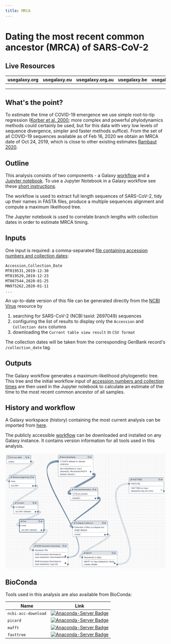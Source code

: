```yaml
---
title: MRCA
---
```

# Dating the most recent common ancestor (MRCA) of SARS-CoV-2

## Live Resources


| usegalaxy.org | usegalaxy.eu | usegalaxy.org.au | usegalaxy.be | usegalaxy.fr |
|:--------:|:------------:|:------------:|:------------:|:------------:|
| <FlatShield label="workflow" message="run" href="https://usegalaxy.org/u/aun1/w/mrca" alt="Galaxy workflow" /> | <FlatShield label="workflow" message="run" href="https://usegalaxy.eu/u/wolfgang-maier/w/covid-19-mrca-analysis" alt="Galaxy workflow" /> | <FlatShield label="workflow" message="run" href="https://usegalaxy.org.au/u/simongladman/w/covid-19-mcra" alt="Galaxy workflow" /> | <FlatShield label="workflow" message="run" href="https://usegalaxy.be/u/ieguinoa/w/covid-19-mcra" alt="Galaxy workflow" /> | <FlatShield label="workflow" message="run" href="https://usegalaxy.fr/u/lecorguille/w/covid-19-mrca-analysis" alt="Galaxy workflow" /> |
| <FlatShield label="history" message="view" href="https://usegalaxy.org/u/aun1/h/covid-19-mrca-date" alt="Galaxy history" /> | <FlatShield label="history" message="view" href="https://usegalaxy.eu/u/wolfgang-maier/h/covid-19-mrca-analysis" alt="Galaxy history" /> | <FlatShield label="history" message="view" href="https://usegalaxy.org.au/u/simongladman/h/covid-19-mcra" alt="Galaxy history" /> | <FlatShield label="history" message="view" href="https://usegalaxy.be/u/ieguinoa/h/covid-19-mrca" alt="Galaxy history" /> | <FlatShield label="history" message="view" href="https://usegalaxy.fr/u/lecorguille/h/covid-19-mrca-date" alt="Galaxy history" /> |
| <FlatShield label="Jupyter Notebook" color="blue" message="run" href="MRCA_Estimation_Notebook.ipynb" alt="Jupyter Notebook" /> | <FlatShield label="Jupyter Notebook" color="blue" message="run" href="MRCA_Estimation_Notebook.ipynb" alt="Jupyter Notebook" /> | <FlatShield label="Jupyter Notebook" color="blue" message="run" href="MRCA_Estimation_Notebook.ipynb" alt="Jupyter Notebook" /> | <FlatShield label="Jupyter Notebook" color="blue" message="run" href="MRCA_Estimation_Notebook.ipynb" alt="Jupyter Notebook" /> | <FlatShield label="Jupyter Notebook" color="orange" message="extern" href="MRCA_Estimation_Notebook.ipynb" alt="Jupyter Notebook" /> |



##  What's the point?

To estimate the time of COVID-19 emergence we use simple root-to-tip regression ([Korber et al. 2000](https://www.ncbi.nlm.nih.gov/pubmed/10846155); more complex and powerful phylodynamics methods could certainly be used, but for this data with very low levels of sequence divergence, simpler and faster methods suffice). From the set of all COVID-19 sequences available as of Feb 16, 2020 we obtain an MRCA date of Oct 24, 2019, which is close to other existing estimates [Rambaut 2020](http://virological.org/t/phylodynamic-analysis-115-genomes-20-feb-2020/356).

## Outline

This analysis consists of two components - a Galaxy [workflow](#history-and-workflow) and a [Jupyter notebook](MRCA_Estimation_Notebook.ipynb). To use a Jupyter Notebook in a Galaxy workflow see these [short instructions](https://galaxyproject.github.io/training-material/topics/galaxy-ui/tutorials/galaxy-intro-jupyter/tutorial.html#open-a-notebook).

The workflow is used to extract full length sequences of SARS-CoV-2, tidy up their names in FASTA files, produce a multiple sequences alignment and compute a maximum likelihood tree.

The Jupyter notebook is used to correlate branch lengths with collection dates in order to estimate MRCA timing.

## Inputs

One input is required: a comma-separated [file containing accession numbers and collection dates](acc_date.csv):

```
Accession,Collection_Date
MT019531,2019-12-30
MT019529,2019-12-23
MT007544,2020-01-25
MN975262,2020-01-11
...
```

An up-to-date version of this file can be generated directly from the [NCBI Virus](https://www.ncbi.nlm.nih.gov/labs/virus/) resource by

1. searching for SARS-CoV-2 (NCBI taxid: 2697049) sequences
2. configuring the list of results to display only the `Accession` and `Collection date` columns
3. downloading the `Current table view result` in `CSV format`

The collection dates will be taken from the corresponding GenBank record's `/collection_date` tag.

## Outputs

The Galaxy workflow generates a maximum-likelihood phylogenetic tree. This tree and the initial workflow input of [accession numbers and collection times](acc_date.csv) are then used in the Jupyter notebook to calculate an estimate of the time to the most recent common ancestor of all samples.

## History and workflow

A Galaxy workspace (history) containing the most current analysis can be imported from [here](https://usegalaxy.org/u/aun1/h/covid-19-mrca-date).

The publicly accessible [workflow](https://usegalaxy.org/u/aun1/w/mrca) can be downloaded and installed on any Galaxy instance. It contains version information for all tools used in this analysis.

![](./mrca_wf.png)


## BioConda

Tools used in this analysis are also available from BioConda:

| Name | Link |
|------|----------------|
| `ncbi-acc-download` | [![Anaconda-Server Badge](https://anaconda.org/bioconda/ncbi-acc-download/badges/version.svg)](https://anaconda.org/bioconda/ncbi-acc-download) |
| `picard` | [![Anaconda-Server Badge](https://anaconda.org/bioconda/picard/badges/version.svg)](https://anaconda.org/bioconda/picard) |
| `mafft` | [![Anaconda-Server Badge](https://anaconda.org/bioconda/mafft/badges/version.svg)](https://anaconda.org/bioconda/mafft) |
| `fasttree` | [![Anaconda-Server Badge](https://anaconda.org/bioconda/fasttree/badges/version.svg)](https://anaconda.org/bioconda/fasttree) |
